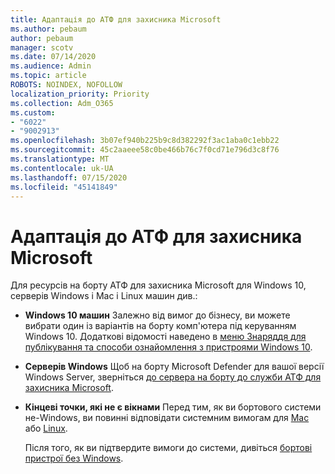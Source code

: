 ```yaml
---
title: Адаптація до АТФ для захисника Microsoft
ms.author: pebaum
author: pebaum
manager: scotv
ms.date: 07/14/2020
ms.audience: Admin
ms.topic: article
ROBOTS: NOINDEX, NOFOLLOW
localization_priority: Priority
ms.collection: Adm_O365
ms.custom:
- "6022"
- "9002913"
ms.openlocfilehash: 3b07ef940b225b9c8d382292f3ac1aba0c1ebb22
ms.sourcegitcommit: 45c2aaeee58c0be466b76c7f0cd71e796d3c8f76
ms.translationtype: MT
ms.contentlocale: uk-UA
ms.lasthandoff: 07/15/2020
ms.locfileid: "45141849"
---
```

# <a name="onboarding-microsoft-defender-atp"></a>Адаптація до АТФ для захисника Microsoft

Для ресурсів на борту АТФ для захисника Microsoft для Windows 10, серверів Windows і Mac і Linux машин див.: 

- **Windows 10 машин** Залежно від вимог до бізнесу, ви можете вибрати один із варіантів на борту комп'ютера під керуванням Windows 10. Додаткові відомості наведено в [меню Знаряддя для публікування та способи ознайомлення з пристроями Windows 10](https://docs.microsoft.com/windows/security/threat-protection/microsoft-defender-atp/configure-endpoints). 

- **Серверів Windows** Щоб на борту Microsoft Defender для вашої версії Windows Server, зверніться [до сервера на борту до служби АТФ для захисника Microsoft](https://docs.microsoft.com/windows/security/threat-protection/microsoft-defender-atp/configure-server-endpoints).

- **Кінцеві точки, які не є вікнами**  Перед тим, як ви бортового системи не-Windows, ви повинні відповідати системним вимогам для [Mac](https://docs.microsoft.com/windows/security/threat-protection/microsoft-defender-atp/microsoft-defender-atp-mac#system-requirements) або [Linux](https://docs.microsoft.com/windows/security/threat-protection/microsoft-defender-atp/microsoft-defender-atp-linux#system-requirements).

    Після того, як ви підтвердите вимоги до системи, дивіться [бортові пристрої без Windows](https://docs.microsoft.com/windows/security/threat-protection/microsoft-defender-atp/configure-endpoints-non-windows#onboarding-non-windows-machines).